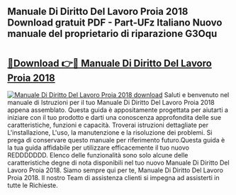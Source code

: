 ## Manuale Di Diritto Del Lavoro Proia 2018 Download gratuit PDF - Part-UFz Italiano Nuovo manuale del proprietario di riparazione G3Oqu

# <h2><a href="http://df93rmd.blite.top/?on=Manuale+Di+Diritto+Del+Lavoro+Proia+2018">🔗Download 👉🔴 Manuale Di Diritto Del Lavoro Proia 2018</a></h2>

[![Manuale Di Diritto Del Lavoro Proia 2018 download](https://i.imgur.com/lujVjoI.png)](http://df93rmd.blite.top/?on=Manuale+Di+Diritto+Del+Lavoro+Proia+2018)
Saluti e benvenuto nel manuale di Istruzioni per il tuo Manuale Di Diritto Del Lavoro Proia 2018 appena assemblato. Questa guida è appositamente progettata per aiutarti a iniziare con il tuo prodotto e darti una conoscenza approfondita delle sue caratteristiche, funzioni e capacità. Troverai istruzioni dettagliate per L'installazione, L'uso, la manutenzione e la risoluzione dei problemi. Si prega di conservare questo manuale per riferimento futuro.Questa guida è la tua guida affidabile per utilizzare efficacemente il tuo nuovo REDDDDDDD. Elenco delle funzionalità sono solo alcune delle caratteristiche degne di nota disponibili nel tuo nuovo Manuale Di Diritto Del Lavoro Proia 2018. Siamo sempre qui per te, Manuale Di Diritto Del Lavoro Proia 2018. Il nostro Team di assistenza clienti si impegna ad assisterti in tutte le Richieste.

